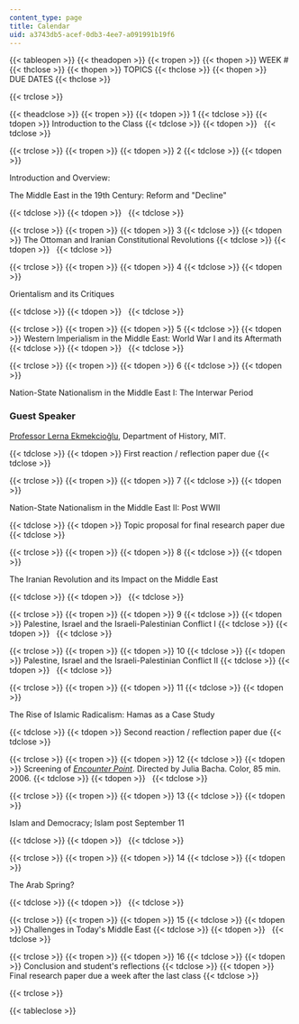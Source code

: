```yaml
---
content_type: page
title: Calendar
uid: a3743db5-acef-0db3-4ee7-a091991b19f6
---
```


{{< tableopen >}}
{{< theadopen >}}
{{< tropen >}}
{{< thopen >}}
WEEK #
{{< thclose >}}
{{< thopen >}}
TOPICS
{{< thclose >}}
{{< thopen >}}
DUE DATES
{{< thclose >}}

{{< trclose >}}

{{< theadclose >}}
{{< tropen >}}
{{< tdopen >}}
1
{{< tdclose >}}
{{< tdopen >}}
Introduction to the Class
{{< tdclose >}}
{{< tdopen >}}
 
{{< tdclose >}}

{{< trclose >}}
{{< tropen >}}
{{< tdopen >}}
2
{{< tdclose >}}
{{< tdopen >}}


Introduction and Overview:

The Middle East in the 19th Century: Reform and "Decline"


{{< tdclose >}}
{{< tdopen >}}
 
{{< tdclose >}}

{{< trclose >}}
{{< tropen >}}
{{< tdopen >}}
3
{{< tdclose >}}
{{< tdopen >}}
The Ottoman and Iranian Constitutional Revolutions
{{< tdclose >}}
{{< tdopen >}}
 
{{< tdclose >}}

{{< trclose >}}
{{< tropen >}}
{{< tdopen >}}
4
{{< tdclose >}}
{{< tdopen >}}


Orientalism and its Critiques


{{< tdclose >}}
{{< tdopen >}}
 
{{< tdclose >}}

{{< trclose >}}
{{< tropen >}}
{{< tdopen >}}
5
{{< tdclose >}}
{{< tdopen >}}
Western Imperialism in the Middle East: World War I and its Aftermath
{{< tdclose >}}
{{< tdopen >}}
 
{{< tdclose >}}

{{< trclose >}}
{{< tropen >}}
{{< tdopen >}}
6
{{< tdclose >}}
{{< tdopen >}}


Nation-State Nationalism in the Middle East I: The Interwar Period

### Guest Speaker

[Professor Lerna Ekmekcioĝlu](http://history.mit.edu/people/lerna-ekmekcioglu), Department of History, MIT.


{{< tdclose >}}
{{< tdopen >}}
First reaction / reflection paper due
{{< tdclose >}}

{{< trclose >}}
{{< tropen >}}
{{< tdopen >}}
7
{{< tdclose >}}
{{< tdopen >}}


Nation-State Nationalism in the Middle East II: Post WWII


{{< tdclose >}}
{{< tdopen >}}
Topic proposal for final research paper due
{{< tdclose >}}

{{< trclose >}}
{{< tropen >}}
{{< tdopen >}}
8
{{< tdclose >}}
{{< tdopen >}}


The Iranian Revolution and its Impact on the Middle East


{{< tdclose >}}
{{< tdopen >}}
 
{{< tdclose >}}

{{< trclose >}}
{{< tropen >}}
{{< tdopen >}}
9
{{< tdclose >}}
{{< tdopen >}}
Palestine, Israel and the Israeli-Palestinian Conflict I
{{< tdclose >}}
{{< tdopen >}}
 
{{< tdclose >}}

{{< trclose >}}
{{< tropen >}}
{{< tdopen >}}
10
{{< tdclose >}}
{{< tdopen >}}
Palestine, Israel and the Israeli-Palestinian Conflict II
{{< tdclose >}}
{{< tdopen >}}
 
{{< tdclose >}}

{{< trclose >}}
{{< tropen >}}
{{< tdopen >}}
11
{{< tdclose >}}
{{< tdopen >}}


The Rise of Islamic Radicalism: Hamas as a Case Study


{{< tdclose >}}
{{< tdopen >}}
Second reaction / reflection paper due
{{< tdclose >}}

{{< trclose >}}
{{< tropen >}}
{{< tdopen >}}
12
{{< tdclose >}}
{{< tdopen >}}
Screening of [_Encounter Point_](http://www.imdb.com/title/tt0783517/). Directed by Julia Bacha. Color, 85 min. 2006.
{{< tdclose >}}
{{< tdopen >}}
 
{{< tdclose >}}

{{< trclose >}}
{{< tropen >}}
{{< tdopen >}}
13
{{< tdclose >}}
{{< tdopen >}}


Islam and Democracy; Islam post September 11


{{< tdclose >}}
{{< tdopen >}}
 
{{< tdclose >}}

{{< trclose >}}
{{< tropen >}}
{{< tdopen >}}
14
{{< tdclose >}}
{{< tdopen >}}


The Arab Spring?


{{< tdclose >}}
{{< tdopen >}}
 
{{< tdclose >}}

{{< trclose >}}
{{< tropen >}}
{{< tdopen >}}
15
{{< tdclose >}}
{{< tdopen >}}
Challenges in Today's Middle East
{{< tdclose >}}
{{< tdopen >}}
 
{{< tdclose >}}

{{< trclose >}}
{{< tropen >}}
{{< tdopen >}}
16
{{< tdclose >}}
{{< tdopen >}}
Conclusion and student's reflections
{{< tdclose >}}
{{< tdopen >}}
Final research paper due a week after the last class
{{< tdclose >}}

{{< trclose >}}

{{< tableclose >}}